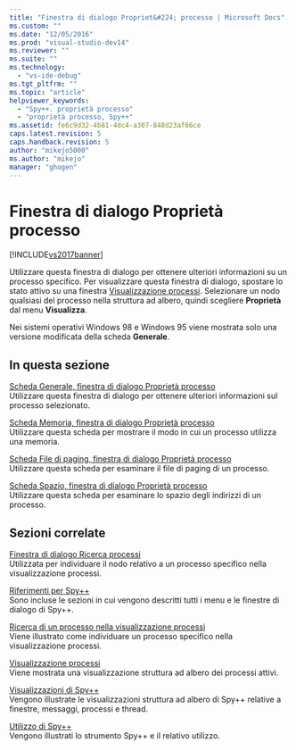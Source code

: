```yaml
---
title: "Finestra di dialogo Propriet&#224; processo | Microsoft Docs"
ms.custom: ""
ms.date: "12/05/2016"
ms.prod: "visual-studio-dev14"
ms.reviewer: ""
ms.suite: ""
ms.technology: 
  - "vs-ide-debug"
ms.tgt_pltfrm: ""
ms.topic: "article"
helpviewer_keywords: 
  - "Spy++. proprietà processo"
  - "proprietà processo, Spy++"
ms.assetid: fe6c9d32-4b81-4dc4-a307-848d23af66ce
caps.latest.revision: 5
caps.handback.revision: 5
author: "mikejo5000"
ms.author: "mikejo"
manager: "ghogen"
---
```

# Finestra di dialogo Propriet&#224; processo
[!INCLUDE[vs2017banner](../code-quality/includes/vs2017banner.md)]

Utilizzare questa finestra di dialogo per ottenere ulteriori informazioni su un processo specifico.  Per visualizzare questa finestra di dialogo, spostare lo stato attivo su una finestra [Visualizzazione processi](../debugger/processes-view.md).  Selezionare un nodo qualsiasi del processo nella struttura ad albero, quindi scegliere **Proprietà** dal menu **Visualizza**.  
  
 Nei sistemi operativi Windows 98 e Windows 95 viene mostrata solo una versione modificata della scheda **Generale**.  
  
## In questa sezione  
 [Scheda Generale, finestra di dialogo Proprietà processo](../debugger/general-tab-thread-properties-dialog-box.md)  
 Utilizzare questa finestra di dialogo per ottenere ulteriori informazioni sul processo selezionato.  
  
 [Scheda Memoria, finestra di dialogo Proprietà processo](../debugger/memory-tab-process-properties-dialog-box.md)  
 Utilizzare questa scheda per mostrare il modo in cui un processo utilizza una memoria.  
  
 [Scheda File di paging, finestra di dialogo Proprietà processo](../debugger/page-file-tab-process-properties-dialog-box.md)  
 Utilizzare questa scheda per esaminare il file di paging di un processo.  
  
 [Scheda Spazio, finestra di dialogo Proprietà processo](../debugger/space-tab-process-properties-dialog-box.md)  
 Utilizzare questa scheda per esaminare lo spazio degli indirizzi di un processo.  
  
## Sezioni correlate  
 [Finestra di dialogo Ricerca processi](../debugger/process-search-dialog-box.md)  
 Utilizzata per individuare il nodo relativo a un processo specifico nella visualizzazione processi.  
  
 [Riferimenti per Spy\+\+](../debugger/spy-increment-reference.md)  
 Sono incluse le sezioni in cui vengono descritti tutti i menu e le finestre di dialogo di Spy\+\+.  
  
 [Ricerca di un processo nella visualizzazione processi](../debugger/how-to-search-for-a-process-in-processes-view.md)  
 Viene illustrato come individuare un processo specifico nella visualizzazione processi.  
  
 [Visualizzazione processi](../debugger/processes-view.md)  
 Viene mostrata una visualizzazione struttura ad albero dei processi attivi.  
  
 [Visualizzazioni di Spy\+\+](../debugger/spy-increment-views.md)  
 Vengono illustrate le visualizzazioni struttura ad albero di Spy\+\+ relative a finestre, messaggi, processi e thread.  
  
 [Utilizzo di Spy\+\+](../debugger/using-spy-increment.md)  
 Vengono illustrati lo strumento Spy\+\+ e il relativo utilizzo.
